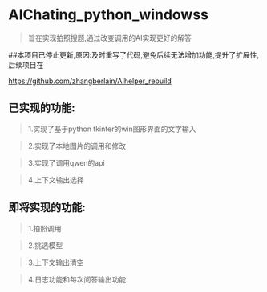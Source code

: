 # AIChating_python_windowss
>旨在实现拍照搜题,通过改变调用的AI实现更好的解答

##本项目已停止更新,原因:及时重写了代码,避免后续无法增加功能,提升了扩展性,后续项目在

https://github.com/zhangberlain/AIhelper_rebuild


## 已实现的功能:
>1.实现了基于python tkinter的win图形界面的文字输入

>2.实现了本地图片的调用和修改

>3.实现了调用qwen的api

>4.上下文输出选择


## 即将实现的功能:
>1.拍照调用

>2.挑选模型

>3.上下文输出清空

>4.日志功能和每次问答输出功能
